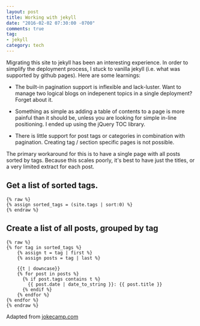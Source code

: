```yaml
---
layout: post
title: Working with jekyll
date: "2016-02-02 07:30:00 -0700"
comments: true
tag:
- jekyll
category: tech
---
```


Migrating this site to jekyll has been an interesting experience.
In order to simplify the deployment process, I stuck to vanilla jekyll
(i.e. what was supported by github pages). Here are some learnings:

<!--more-->

+ The built-in pagination support is inflexible and lack-luster. Want to manage two
logical blogs on indepenent topics in a single deployment? Forget about it.

+ Something as simple as adding a table of contents to a page is more painful than it
should be, unless you are looking for simple in-line positioning. I ended up using
the jQuery TOC library.

+ There is little support for post tags or categories in combination with
pagination. Creating tag / section specific pages is not possible.

The primary workaround for this is to have a single page with all posts sorted by tags.
Because this scales poorly, it's best to have just the titles, or a very limited extract
for each post.

## Get a list of sorted tags.

~~~ liquid
{% raw %}
{% assign sorted_tags = (site.tags | sort:0) %}
{% endraw %}
~~~

## Create a list of all posts, grouped by tag

~~~ liquid
{% raw %}
{% for tag in sorted_tags %}
	{% assign t = tag | first %}
	{% assign posts = tag | last %}

	{{t | downcase}}
	{% for post in posts %}
	  {% if post.tags contains t %}
	  	{{ post.date | date_to_string }}: {{ post.title }}
	  {% endif %}
	{% endfor %}
{% endfor %}
{% endraw %}
~~~

Adapted from [jokecamp.com](http://www.jokecamp.com/blog/listing-jekyll-posts-by-tag/)
